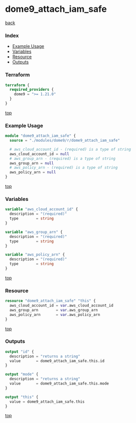 # dome9_attach_iam_safe

[back](../dome9.md)

### Index

- [Example Usage](#example-usage)
- [Variables](#variables)
- [Resource](#resource)
- [Outputs](#outputs)

### Terraform

```terraform
terraform {
  required_providers {
    dome9 = ">= 1.21.0"
  }
}
```

[top](#index)

### Example Usage

```terraform
module "dome9_attach_iam_safe" {
  source = "./modules/dome9/r/dome9_attach_iam_safe"

  # aws_cloud_account_id - (required) is a type of string
  aws_cloud_account_id = null
  # aws_group_arn - (required) is a type of string
  aws_group_arn = null
  # aws_policy_arn - (required) is a type of string
  aws_policy_arn = null
}
```

[top](#index)

### Variables

```terraform
variable "aws_cloud_account_id" {
  description = "(required)"
  type        = string
}

variable "aws_group_arn" {
  description = "(required)"
  type        = string
}

variable "aws_policy_arn" {
  description = "(required)"
  type        = string
}
```

[top](#index)

### Resource

```terraform
resource "dome9_attach_iam_safe" "this" {
  aws_cloud_account_id = var.aws_cloud_account_id
  aws_group_arn        = var.aws_group_arn
  aws_policy_arn       = var.aws_policy_arn
}
```

[top](#index)

### Outputs

```terraform
output "id" {
  description = "returns a string"
  value       = dome9_attach_iam_safe.this.id
}

output "mode" {
  description = "returns a string"
  value       = dome9_attach_iam_safe.this.mode
}

output "this" {
  value = dome9_attach_iam_safe.this
}
```

[top](#index)